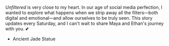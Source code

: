 *Unfiltered* is very close to my heart. In our age of social media perfection, I wanted to explore what happens when we strip away all the filters—both digital and emotional—and allow ourselves to be truly seen. This story updates every Saturday, and I can't wait to share Maya and Ethan's journey with you. 💕

- Ancient Jade Statue